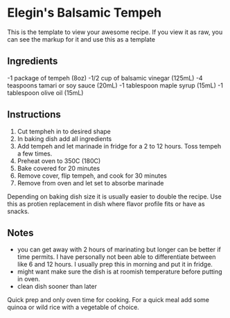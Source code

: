 # Elegin's Balsamic Tempeh

This is the template to view your awesome recipe. If you view it as raw, you can see the markup for it and use this as a template

## Ingredients

-1 package of tempeh (8oz)
-1/2 cup of balsamic vinegar (125mL)
-4 teaspoons tamari or soy sauce (20mL)
-1 tablespoon maple syrup (15mL)
-1 tablespoon olive oil (15mL)

## Instructions

1. Cut tempheh in to desired shape
2. In baking dish add all ingredients 
3. Add tempeh and let marinade in fridge for a 2 to 12 hours. Toss tempeh a few times.
4. Preheat oven to 350C (180C)
5. Bake covered for 20 minutes
6. Remove cover, flip tempeh, and cook for 30 minutes
7. Remove from oven and let set to absorbe marinade

Depending on baking dish size it is usually easier to double the recipe. Use this as protien replacement in dish where flavor profile fits or have as snacks. 

## Notes
- you can get away with 2 hours of marinating but longer can be better if time permits. I have personally not been able to differentiate between like 6 and 12 hours.  I usually prep this in morning and put it in fridge. 
- might want make sure the dish is at roomish temperature before putting in oven. 
- clean dish sooner than later


Quick prep and only oven time for cooking. For a quick meal add some quinoa or wild rice with a vegetable of choice.

